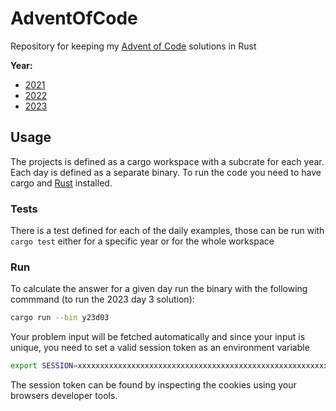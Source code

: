 # AdventOfCode
Repository for keeping my [Advent of Code](https://adventofcode.com/) solutions in Rust

**Year:**
 - [2021](2021/README.md)
 - [2022](2022/README.md)
 - [2023](2023/README.md)


## Usage
The projects is defined as a cargo workspace with a subcrate for each year. Each day is defined as a separate binary. To run the code you need to have cargo and [Rust](https://www.rust-lang.org/) installed.

### Tests
There is a test defined for each of the daily examples, those can be run with `cargo test` either for a specific year or for the whole workspace

### Run
To calculate the answer for a given day run the binary with the following commmand (to run the 2023 day 3 solution):
```bash
cargo run --bin y23d03
```

Your problem input will be fetched automatically and since your input is unique, you need to set a valid session token as an environment variable
```bash
export SESSION=xxxxxxxxxxxxxxxxxxxxxxxxxxxxxxxxxxxxxxxxxxxxxxxxxxxxxxxxxxx
```

The session token can be found by inspecting the cookies using your browsers developer tools.
